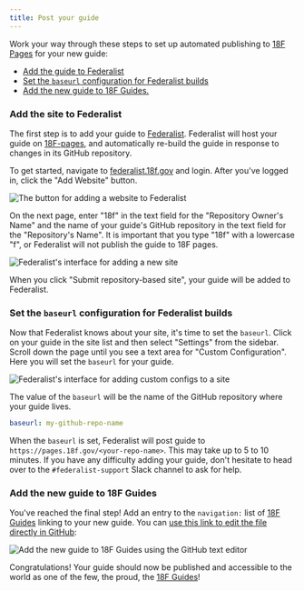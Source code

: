 ```yaml
---
title: Post your guide
---
```

Work your way through these steps to set up automated publishing to [18F
Pages](https://pages.18f.gov/) for your new guide:

- [Add the guide to Federalist](#federalist)
- [Set the `baseurl` configuration for Federalist builds](#set-baseurl)
- [Add the new guide to 18F Guides.](#add-new-guide)

### <a name="federalist"></a>Add the site to Federalist

The first step is to add your guide to [Federalist](https://federalist.18f.gov/).
Federalist will host your guide on [18F-pages](https://pages.18f.gov), and
automatically re-build the guide in response to changes in its GitHub repository.

To get started, navigate to [federalist.18f.gov](htttps://federalist.18f.gov)
and login. After you've logged in, click the "Add Website" button.

<img src="{{site.baseurl}}/images/federalist-add-website.png" alt="The button for adding a website to Federalist">

On the next page, enter "18f" in the text field for the "Repository Owner's
Name" and the name of your guide's GitHub repository in the text field for the
"Repository's Name". It is important that you type "18f" with a lowercase "f",
or Federalist will not publish the guide to 18F pages.

<img src="{{site.baseurl}}/images/federalist-add-repository.png" alt="Federalist's interface for adding a new site">

When you click "Submit repository-based site", your guide will be added to
Federalist.

### <a name="set-baseurl"></a>Set the `baseurl` configuration for Federalist builds

Now that Federalist knows about your site, it's time to set the `baseurl`.
Click on your guide in the site list and then select "Settings" from the
sidebar. Scroll down the page until you see a text area for "Custom
Configuration". Here you will set the `baseurl` for your guide.

<img src="{{site.baseurl}}/images/federalist-custom-config.png" alt="Federalist's interface for adding custom configs to a site">

The value of the `baseurl` will be the name of the GitHub repository where your
guide lives.

```yaml
baseurl: my-github-repo-name
```

When the `baseurl` is set, Federalist will post guide to
`https://pages.18f.gov/<your-repo-name>`. This may take up to 5 to 10 minutes.
If you have any difficulty adding your guide, don't hesitate to head over to the
`#federalist-support` Slack channel to ask for help.

### <a name="add-new-guide"></a>Add the new guide to 18F Guides

You've reached the final step! Add an entry to the `navigation:` list of [18F
Guides](http://18f.github.io/guides/) linking to your new guide. You can [use
this link to edit the file directly in
GitHub](https://github.com/18F/guides/edit/18f-pages/_config.yml):

<img src="{{site.baseurl}}/images/gh-add-guide.png" alt="Add the new guide to 18F Guides using the GitHub text editor">

Congratulations! Your guide should now be published and accessible to the world
as one of the few, the proud, the [18F Guides](https://pages.18f.gov/guides/)!
